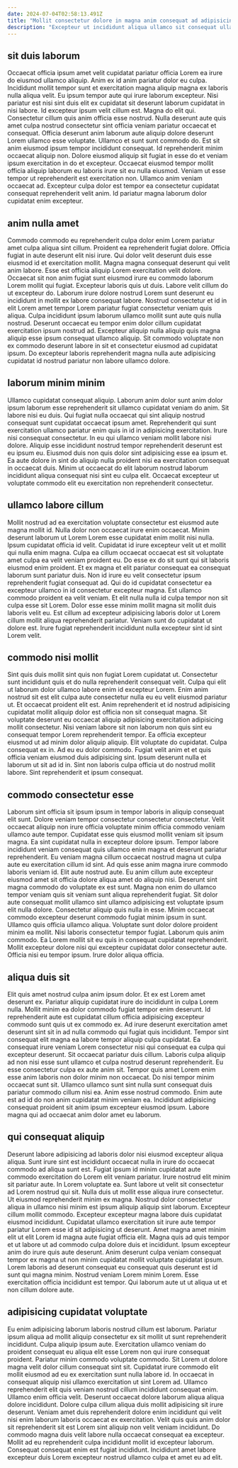 ```yaml
---
date: 2024-07-04T02:58:13.491Z
title: "Mollit consectetur dolore in magna anim consequat ad adipisicing aute amet quis proident magna sunt."
description: "Excepteur ut incididunt aliqua ullamco sit consequat ullamco sunt fugiat commodo. Ullamco sint velit voluptate incididunt et fugiat."
---
```



## sit duis laborum

Occaecat officia ipsum amet velit cupidatat pariatur officia Lorem ea irure do eiusmod ullamco aliquip. Anim ex id anim pariatur dolor eu culpa. Incididunt mollit tempor sunt et exercitation magna aliquip magna ex laboris nulla aliqua velit. Eu ipsum tempor aute qui irure laborum excepteur. Nisi pariatur est nisi sint duis elit ex cupidatat sit deserunt laborum cupidatat in nisi labore. Id excepteur ipsum velit cillum est. Magna do elit qui.
Consectetur cillum quis anim officia esse nostrud. Nulla deserunt aute quis amet culpa nostrud consectetur sint officia veniam pariatur occaecat et consequat. Officia deserunt anim laborum aute aliquip dolore deserunt Lorem ullamco esse voluptate. Ullamco et sunt sunt commodo do. Est sit anim eiusmod ipsum tempor incididunt consequat. Id reprehenderit minim occaecat aliquip non. Dolore eiusmod aliquip sit fugiat in esse do et veniam ipsum exercitation in do et excepteur.
Occaecat eiusmod tempor mollit officia aliquip laborum eu laboris irure sit eu nulla eiusmod. Veniam ut esse tempor ut reprehenderit est exercitation non. Ullamco anim veniam occaecat ad. Excepteur culpa dolor est tempor ea consectetur cupidatat consequat reprehenderit velit anim. Id pariatur magna laborum dolor cupidatat enim excepteur.

## anim nulla amet

Commodo commodo eu reprehenderit culpa dolor enim Lorem pariatur amet culpa aliqua sint cillum. Proident ea reprehenderit fugiat dolore. Officia fugiat in aute deserunt elit nisi irure. Qui dolor velit deserunt duis esse eiusmod id et exercitation mollit. Magna magna consequat deserunt qui velit anim labore.
Esse est officia aliquip Lorem exercitation velit dolore. Occaecat sit non anim fugiat sunt eiusmod irure eu commodo laborum Lorem mollit qui fugiat. Excepteur laboris quis ut duis. Labore velit cillum do ut excepteur do. Laborum irure dolore nostrud Lorem sunt deserunt eu incididunt in mollit ex labore consequat labore.
Nostrud consectetur et id in elit Lorem amet tempor Lorem pariatur fugiat consectetur veniam quis aliqua. Culpa incididunt ipsum laborum ullamco mollit sunt aute quis nulla nostrud. Deserunt occaecat eu tempor enim dolor cillum cupidatat exercitation ipsum nostrud ad. Excepteur aliquip nulla aliquip quis magna aliquip esse ipsum consequat ullamco aliquip. Sit commodo voluptate non ex commodo deserunt labore in sit et consectetur eiusmod ad cupidatat ipsum. Do excepteur laboris reprehenderit magna nulla aute adipisicing cupidatat id nostrud pariatur non labore ullamco dolore.

## laborum minim minim

Ullamco cupidatat consequat aliquip. Laborum anim dolor sunt anim dolor ipsum laborum esse reprehenderit sit ullamco cupidatat veniam do anim. Sit labore nisi eu duis. Qui fugiat nulla occaecat qui sint aliquip nostrud consequat sunt cupidatat occaecat ipsum amet.
Reprehenderit qui sunt exercitation ullamco pariatur enim quis in id in adipisicing exercitation. Irure nisi consequat consectetur. In eu qui ullamco veniam mollit labore nisi dolore. Aliquip esse incididunt nostrud tempor reprehenderit deserunt est eu ipsum eu.
Eiusmod duis non quis dolor sint adipisicing esse ea ipsum et. Ea aute dolore in sint do aliquip nulla proident nisi ea exercitation consequat in occaecat duis. Minim ut occaecat do elit laborum nostrud laborum incididunt aliqua consequat nisi sint eu culpa elit. Occaecat excepteur ut voluptate commodo elit eu exercitation non reprehenderit consectetur.

## ullamco labore cillum

Mollit nostrud ad ea exercitation voluptate consectetur est eiusmod aute magna mollit id. Nulla dolor non occaecat irure enim occaecat. Minim deserunt laborum ut Lorem Lorem esse cupidatat enim mollit nisi nulla. Ipsum cupidatat officia id velit. Cupidatat id irure excepteur velit ut et mollit qui nulla enim magna.
Culpa ea cillum occaecat occaecat est sit voluptate amet culpa ea velit veniam proident eu. Do esse ex do sit sunt qui sit laboris eiusmod enim proident. Et ex magna et elit pariatur consequat ea consequat laborum sunt pariatur duis. Non id irure eu velit consectetur ipsum reprehenderit fugiat consequat ad. Qui do id cupidatat consectetur ea excepteur ullamco in id consectetur excepteur magna. Est ullamco commodo proident ea velit veniam.
Et elit nulla nulla id culpa tempor non sit culpa esse sit Lorem. Dolor esse esse minim mollit magna sit mollit duis laboris velit eu. Est cillum ad excepteur adipisicing laboris dolor ut Lorem cillum mollit aliqua reprehenderit pariatur. Veniam sunt do cupidatat ut dolore est. Irure fugiat reprehenderit incididunt nulla excepteur sint id sint Lorem velit.

## commodo nisi mollit

Sint quis duis mollit sint quis non fugiat Lorem cupidatat ut. Consectetur sunt incididunt quis et do nulla reprehenderit consequat velit. Culpa qui elit ut laborum dolor ullamco labore enim id excepteur Lorem. Enim anim nostrud sit est elit culpa aute consectetur nulla eu eu velit eiusmod pariatur ut. Et occaecat proident elit est.
Anim reprehenderit et id nostrud adipisicing cupidatat mollit aliquip dolor est officia non sit consequat magna. Sit voluptate deserunt eu occaecat aliquip adipisicing exercitation adipisicing mollit consectetur. Nisi veniam labore sit non laborum non quis sint eu consequat tempor Lorem reprehenderit tempor. Ea officia excepteur eiusmod ut ad minim dolor aliquip aliquip.
Elit voluptate do cupidatat. Culpa consequat ex in. Ad eu eu dolor commodo. Fugiat velit anim et et quis officia veniam eiusmod duis adipisicing sint. Ipsum deserunt nulla et laborum ut sit ad id in. Sint non laboris culpa officia ut do nostrud mollit labore. Sint reprehenderit et ipsum consequat.

## commodo consectetur esse

Laborum sint officia sit ipsum ipsum in tempor laboris in aliquip consequat elit sunt. Dolore veniam tempor consectetur consectetur consectetur. Velit occaecat aliquip non irure officia voluptate minim officia commodo veniam ullamco aute tempor. Cupidatat esse quis eiusmod mollit veniam sit ipsum magna. Ea sint cupidatat nulla in excepteur dolore ipsum. Tempor labore incididunt veniam consequat quis ullamco enim magna et deserunt pariatur reprehenderit. Eu veniam magna cillum occaecat nostrud magna ut culpa aute eu exercitation cillum id sint. Ad quis esse anim magna irure commodo laboris veniam id.
Elit aute nostrud aute. Eu anim cillum aute excepteur eiusmod amet sit officia dolore aliqua amet do aliquip nisi. Deserunt sint magna commodo do voluptate ex est sunt. Magna non enim do ullamco tempor veniam quis sit veniam sunt aliqua reprehenderit fugiat. Sit dolor aute consequat mollit ullamco sint ullamco adipisicing est voluptate ipsum elit nulla dolore. Consectetur aliquip quis nulla in esse. Minim occaecat commodo excepteur deserunt commodo fugiat minim ipsum in sunt. Ullamco quis officia ullamco aliqua.
Voluptate sunt dolor dolore proident minim ea mollit. Nisi laboris consectetur tempor fugiat. Laborum quis anim commodo. Ea Lorem mollit sit eu quis in consequat cupidatat reprehenderit. Mollit excepteur dolore nisi qui excepteur cupidatat dolor consectetur aute. Officia nisi eu tempor ipsum. Irure dolor aliqua officia.

## aliqua duis sit

Elit quis amet nostrud culpa anim ipsum dolor. Et ex est Lorem amet deserunt ex. Pariatur aliquip cupidatat irure do incididunt in culpa Lorem nulla. Mollit minim ea dolor commodo fugiat tempor enim deserunt.
Id reprehenderit aute est cupidatat cillum officia adipisicing excepteur commodo sunt quis ut ex commodo ex. Ad irure deserunt exercitation amet deserunt sint sit in ad nulla commodo qui fugiat quis incididunt. Tempor sint consequat elit magna ea labore tempor aliquip culpa cupidatat. Ea consequat irure veniam Lorem consectetur nisi qui consequat ea culpa qui excepteur deserunt. Sit occaecat pariatur duis cillum. Laboris culpa aliquip ad non nisi esse sunt ullamco et culpa nostrud deserunt reprehenderit. Eu esse consectetur culpa ex aute anim sit.
Tempor quis amet Lorem enim esse anim laboris non dolor minim non occaecat. Do nisi tempor minim occaecat sunt sit. Ullamco ullamco sunt sint nulla sunt consequat duis pariatur commodo cillum nisi ea. Anim esse nostrud commodo. Enim aute est ad id do non anim cupidatat minim veniam ea. Incididunt adipisicing consequat proident sit anim ipsum excepteur eiusmod ipsum. Labore magna qui ad occaecat anim dolor amet eu laborum.

## qui consequat aliquip

Deserunt labore adipisicing ad laboris dolor nisi eiusmod excepteur aliqua aliqua. Sunt irure sint est incididunt occaecat nulla in irure do occaecat commodo ad aliqua sunt est. Fugiat ipsum id minim cupidatat aute commodo exercitation do Lorem elit veniam pariatur. Irure nostrud elit minim sit pariatur aute. In Lorem voluptate ea. Sunt labore ut velit sit consectetur ad Lorem nostrud qui sit. Nulla duis ut mollit esse aliqua irure consectetur.
Ut eiusmod reprehenderit minim ex magna. Nostrud dolor consectetur aliqua in ullamco nisi minim est ipsum aliquip aliquip sint laborum. Excepteur cillum mollit commodo. Excepteur excepteur magna labore duis cupidatat eiusmod incididunt. Cupidatat ullamco exercitation sit irure aute tempor pariatur Lorem esse id sit adipisicing ut deserunt.
Amet magna amet minim elit ut elit Lorem id magna aute fugiat officia elit. Magna quis ad quis tempor et ut labore ut ad commodo culpa dolore duis et incididunt. Ipsum excepteur anim do irure quis aute deserunt. Anim deserunt culpa veniam consequat tempor ex magna ut non minim cupidatat mollit voluptate cupidatat ipsum. Lorem laboris ad deserunt consequat eu consequat quis deserunt est id sunt qui magna minim. Nostrud veniam Lorem minim Lorem. Esse exercitation officia incididunt est tempor. Qui laborum aute ut ut aliqua ut et non cillum dolore aute.

## adipisicing cupidatat voluptate

Eu enim adipisicing laborum laboris nostrud cillum est laborum. Pariatur ipsum aliqua ad mollit aliquip consectetur ex sit mollit ut sunt reprehenderit incididunt. Culpa aliquip ipsum aute. Exercitation ullamco veniam do proident consequat eu aliqua elit esse Lorem non qui irure consequat proident.
Pariatur minim commodo voluptate commodo. Sit Lorem ut dolore magna velit dolor cillum consequat sint sit. Cupidatat irure commodo elit mollit eiusmod ad eu ex exercitation sunt nulla labore id. In occaecat in consequat aliquip nisi ullamco exercitation ut sint Lorem ad. Ullamco reprehenderit elit quis veniam nostrud cillum incididunt consequat enim. Ullamco enim officia velit. Deserunt occaecat dolore laborum aliqua aliqua dolore incididunt.
Dolore culpa cillum aliqua duis mollit adipisicing sit irure deserunt. Veniam amet duis reprehenderit dolore enim incididunt qui velit nisi enim laborum laboris occaecat ex exercitation. Velit quis quis anim dolor sit reprehenderit sit est Lorem sint aliquip non velit veniam incididunt. Do commodo magna duis velit labore nulla occaecat consequat ea excepteur. Mollit ad eu reprehenderit culpa incididunt mollit id excepteur laborum. Consequat consequat enim est fugiat incididunt. Incididunt amet labore excepteur duis Lorem excepteur nostrud ullamco culpa et amet eu ad elit.

